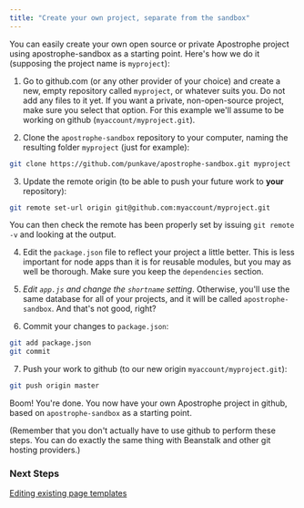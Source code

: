 ```yaml
---
title: "Create your own project, separate from the sandbox"
---
```


You can easily create your own open source or private Apostrophe project using apostrophe-sandbox as a starting point. Here's how we do it (supposing the project name is `myproject`):

1. Go to github.com (or any other provider of your choice) and create a new, empty repository called `myproject`, or whatever suits you. Do not add any files to it yet. If you want a private, non-open-source project, make sure you select that option. For this example we'll assume to be working on github (`myaccount/myproject.git`).

2. Clone the `apostrophe-sandbox` repository to your computer, naming the resulting folder `myproject` (just for example):

```bash
git clone https://github.com/punkave/apostrophe-sandbox.git myproject
```

3. Update the remote origin (to be able to push your future work to **your** repository):

```bash
git remote set-url origin git@github.com:myaccount/myproject.git
```

   You can then check the remote has been properly set by issuing `git remote -v` and looking at the output.

4. Edit the `package.json` file to reflect your project a little better. This is less important for node apps than it is for reusable modules, but you may as well be thorough. Make sure you keep the `dependencies` section.

5. *Edit `app.js` and change the `shortname` setting*. Otherwise, you'll use the same database for all of your projects, and it will be called `apostrophe-sandbox`. And that's not good, right?

6. Commit your changes to `package.json`:

```bash
git add package.json
git commit
```

7. Push your work to github (to our new origin `myaccount/myproject.git`):

```bash
git push origin master
```

Boom! You're done. You now have your own Apostrophe project in github, based on `apostrophe-sandbox` as a starting point.

(Remember that you don't actually have to use github to perform these steps. You can do exactly the same thing with Beanstalk and other git hosting providers.)

### Next Steps

[Editing existing page templates](editing-existing-page-templates.html)

